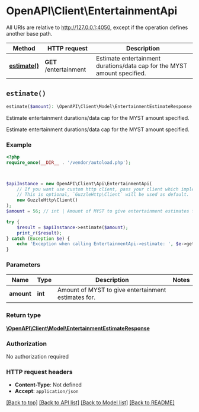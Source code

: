 # OpenAPI\Client\EntertainmentApi

All URIs are relative to http://127.0.0.1:4050, except if the operation defines another base path.

| Method | HTTP request | Description |
| ------------- | ------------- | ------------- |
| [**estimate()**](EntertainmentApi.md#estimate) | **GET** /entertainment | Estimate entertainment durations/data cap for the MYST amount specified. |


## `estimate()`

```php
estimate($amount): \OpenAPI\Client\Model\EntertainmentEstimateResponse
```

Estimate entertainment durations/data cap for the MYST amount specified.

Estimate entertainment durations/data cap for the MYST amount specified.

### Example

```php
<?php
require_once(__DIR__ . '/vendor/autoload.php');



$apiInstance = new OpenAPI\Client\Api\EntertainmentApi(
    // If you want use custom http client, pass your client which implements `GuzzleHttp\ClientInterface`.
    // This is optional, `GuzzleHttp\Client` will be used as default.
    new GuzzleHttp\Client()
);
$amount = 56; // int | Amount of MYST to give entertainment estimates for.

try {
    $result = $apiInstance->estimate($amount);
    print_r($result);
} catch (Exception $e) {
    echo 'Exception when calling EntertainmentApi->estimate: ', $e->getMessage(), PHP_EOL;
}
```

### Parameters

| Name | Type | Description  | Notes |
| ------------- | ------------- | ------------- | ------------- |
| **amount** | **int**| Amount of MYST to give entertainment estimates for. | |

### Return type

[**\OpenAPI\Client\Model\EntertainmentEstimateResponse**](../Model/EntertainmentEstimateResponse.md)

### Authorization

No authorization required

### HTTP request headers

- **Content-Type**: Not defined
- **Accept**: `application/json`

[[Back to top]](#) [[Back to API list]](../../README.md#endpoints)
[[Back to Model list]](../../README.md#models)
[[Back to README]](../../README.md)
